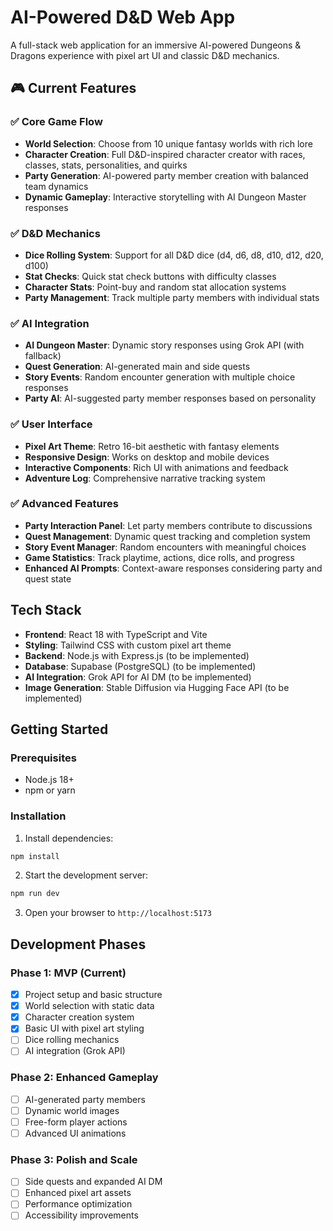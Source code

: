 # AI-Powered D&D Web App

A full-stack web application for an immersive AI-powered Dungeons & Dragons experience with pixel art UI and classic D&D mechanics.

## 🎮 Current Features

### ✅ Core Game Flow
- **World Selection**: Choose from 10 unique fantasy worlds with rich lore
- **Character Creation**: Full D&D-inspired character creator with races, classes, stats, personalities, and quirks
- **Party Generation**: AI-powered party member creation with balanced team dynamics
- **Dynamic Gameplay**: Interactive storytelling with AI Dungeon Master responses

### ✅ D&D Mechanics
- **Dice Rolling System**: Support for all D&D dice (d4, d6, d8, d10, d12, d20, d100)
- **Stat Checks**: Quick stat check buttons with difficulty classes
- **Character Stats**: Point-buy and random stat allocation systems
- **Party Management**: Track multiple party members with individual stats

### ✅ AI Integration
- **AI Dungeon Master**: Dynamic story responses using Grok API (with fallback)
- **Quest Generation**: AI-generated main and side quests
- **Story Events**: Random encounter generation with multiple choice responses
- **Party AI**: AI-suggested party member responses based on personality

### ✅ User Interface
- **Pixel Art Theme**: Retro 16-bit aesthetic with fantasy elements
- **Responsive Design**: Works on desktop and mobile devices
- **Interactive Components**: Rich UI with animations and feedback
- **Adventure Log**: Comprehensive narrative tracking system

### ✅ Advanced Features
- **Party Interaction Panel**: Let party members contribute to discussions
- **Quest Management**: Dynamic quest tracking and completion system
- **Story Event Manager**: Random encounters with meaningful choices
- **Game Statistics**: Track playtime, actions, dice rolls, and progress
- **Enhanced AI Prompts**: Context-aware responses considering party and quest state

## Tech Stack

- **Frontend**: React 18 with TypeScript and Vite
- **Styling**: Tailwind CSS with custom pixel art theme
- **Backend**: Node.js with Express.js (to be implemented)
- **Database**: Supabase (PostgreSQL) (to be implemented)
- **AI Integration**: Grok API for AI DM (to be implemented)
- **Image Generation**: Stable Diffusion via Hugging Face API (to be implemented)

## Getting Started

### Prerequisites

- Node.js 18+
- npm or yarn

### Installation

1. Install dependencies:

```bash
npm install
```

2. Start the development server:

```bash
npm run dev
```

3. Open your browser to `http://localhost:5173`

## Development Phases

### Phase 1: MVP (Current)

- [X] Project setup and basic structure
- [X] World selection with static data
- [X] Character creation system
- [X] Basic UI with pixel art styling
- [ ] Dice rolling mechanics
- [ ] AI integration (Grok API)

### Phase 2: Enhanced Gameplay

- [ ] AI-generated party members
- [ ] Dynamic world images
- [ ] Free-form player actions
- [ ] Advanced UI animations

### Phase 3: Polish and Scale

- [ ] Side quests and expanded AI DM
- [ ] Enhanced pixel art assets
- [ ] Performance optimization
- [ ] Accessibility improvements
